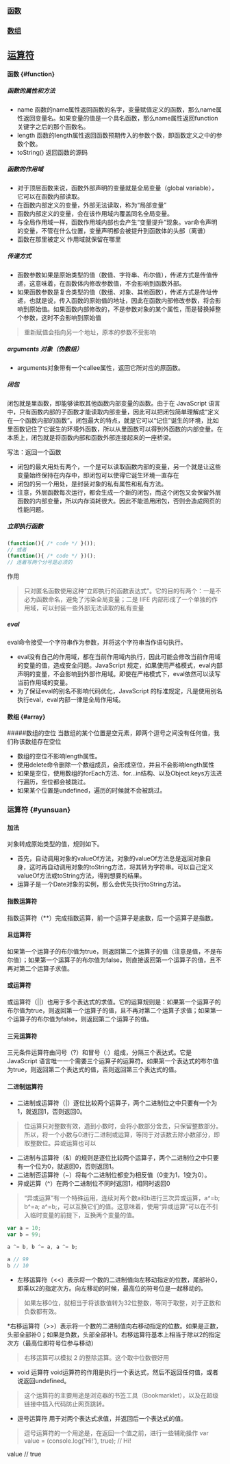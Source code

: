 

### [函数](#function)
### [数组](#array)
## [运算符](#yunsuan)


#### 函数 {#function}

##### 函数的属性和方法
* name
函数的name属性返回函数的名字，变量赋值定义的函数，那么name属性返回变量名。如果变量的值是一个具名函数，那么name属性返回function关键字之后的那个函数名。
* length
函数的length属性返回函数预期传入的参数个数，即函数定义之中的参数个数。
* toString()
返回函数的源码

##### 函数的作用域
* 对于顶层函数来说，函数外部声明的变量就是全局变量（global variable），它可以在函数内部读取。
* 在函数内部定义的变量，外部无法读取，称为“局部变量”
* 函数内部定义的变量，会在该作用域内覆盖同名全局变量。
* 与全局作用域一样，函数作用域内部也会产生“变量提升”现象。var命令声明的变量，不管在什么位置，变量声明都会被提升到函数体的头部（离谱）
* 函数在那里被定义 作用域就保留在哪里 

##### 传递方式
* 函数参数如果是原始类型的值（数值、字符串、布尔值），传递方式是传值传递，这意味着，在函数体内修改参数值，不会影响到函数外部。
* 如果函数参数是复合类型的值（数组、对象、其他函数），传递方式是传址传递，也就是说，传入函数的原始值的地址，因此在函数内部修改参数，将会影响到原始值。如果函数内部修改的，不是参数对象的某个属性，而是替换掉整个参数，这时不会影响到原始值
> 重新赋值会指向另一个地址，原本的参数不受影响

#####  arguments 对象（伪数组）
* arguments对象带有一个callee属性，返回它所对应的原函数。

##### 闭包
闭包就是里函数，即能够读取其他函数内部变量的函数。由于在 JavaScript 语言中，只有函数内部的子函数才能读取内部变量，因此可以把闭包简单理解成“定义在一个函数内部的函数”。闭包最大的特点，就是它可以“记住”诞生的环境，比如里函数记住了它诞生的环境外函数，所以从里函数可以得到外函数的内部变量。在本质上，闭包就是将函数内部和函数外部连接起来的一座桥梁。

写法：返回一个函数

* 闭包的最大用处有两个，一个是可以读取函数内部的变量，另一个就是让这些变量始终保持在内存中，即闭包可以使得它诞生环境一直存在
* 闭包的另一个用处，是封装对象的私有属性和私有方法。
* 注意，外层函数每次运行，都会生成一个新的闭包，而这个闭包又会保留外层函数的内部变量，所以内存消耗很大。因此不能滥用闭包，否则会造成网页的性能问题。

##### 立即执行函数
```javascript
(function(){ /* code */ }());
// 或者
(function(){ /* code */ })();
// 连着写两个分号是必须的
```
作用
>只对匿名函数使用这种“立即执行的函数表达式”。它的目的有两个：一是不必为函数命名，避免了污染全局变量；二是 IIFE 内部形成了一个单独的作用域，可以封装一些外部无法读取的私有变量

##### eval
eval命令接受一个字符串作为参数，并将这个字符串当作语句执行。
* eval没有自己的作用域，都在当前作用域内执行，因此可能会修改当前作用域的变量的值，造成安全问题。JavaScript 规定，如果使用严格模式，eval内部声明的变量，不会影响到外部作用域。即使在严格模式下，eval依然可以读写当前作用域的变量。
* 为了保证eval的别名不影响代码优化，JavaScript 的标准规定，凡是使用别名执行eval，eval内部一律是全局作用域。
#### 数组 {#array}

#####数组的空位
当数组的某个位置是空元素，即两个逗号之间没有任何值，我们称该数组存在空位
* 数组的空位不影响length属性。
* 使用delete命令删除一个数组成员，会形成空位，并且不会影响length属性
* 如果是空位，使用数组的forEach方法、for...in结构、以及Object.keys方法进行遍历，空位都会被跳过。
* 如果某个位置是undefined，遍历的时候就不会被跳过。
### 运算符 {#yunsuan}

#### 加法
对象转成原始类型的值，规则如下。
* 首先，自动调用对象的valueOf方法，对象的valueOf方法总是返回对象自身，这时再自动调用对象的toString方法，将其转为字符串。可以自己定义valueOf方法或toString方法，得到想要的结果。
* 运算子是一个Date对象的实例，那么会优先执行toString方法。

#### 指数运算符
指数运算符（**）完成指数运算，前一个运算子是底数，后一个运算子是指数。

#### 且运算符
如果第一个运算子的布尔值为true，则返回第二个运算子的值（注意是值，不是布尔值）；如果第一个运算子的布尔值为false，则直接返回第一个运算子的值，且不再对第二个运算子求值。

#### 或运算符
或运算符（||）也用于多个表达式的求值。它的运算规则是：如果第一个运算子的布尔值为true，则返回第一个运算子的值，且不再对第二个运算子求值；如果第一个运算子的布尔值为false，则返回第二个运算子的值。

#### 三元运算符
三元条件运算符由问号（?）和冒号（:）组成，分隔三个表达式。它是 JavaScript 语言唯一一个需要三个运算子的运算符。如果第一个表达式的布尔值为true，则返回第二个表达式的值，否则返回第三个表达式的值。

#### 二进制运算符
* 二进制或运算符（|）逐位比较两个运算子，两个二进制位之中只要有一个为1，就返回1，否则返回0。
>位运算只对整数有效，遇到小数时，会将小数部分舍去，只保留整数部分。所以，将一个小数与0进行二进制或运算，等同于对该数去除小数部分，即取整数位。异或运算也可以
* 二进制与运算符（&）的规则是逐位比较两个运算子，两个二进制位之中只要有一个位为0，就返回0，否则返回1。
* 二进制否运算符（~）将每个二进制位都变为相反值（0变为1，1变为0）。
* 异或运算（^）在两个二进制位不同时返回1，相同时返回0
>“异或运算”有一个特殊运用，连续对两个数a和b进行三次异或运算，a^=b; b^=a; a^=b;，可以互换它们的值。这意味着，使用“异或运算”可以在不引入临时变量的前提下，互换两个变量的值。

```javascript
var a = 10;
var b = 99;

a ^= b, b ^= a, a ^= b;

a // 99
b // 10
```
* 左移运算符（<<）表示将一个数的二进制值向左移动指定的位数，尾部补0，即乘以2的指定次方。向左移动的时候，最高位的符号位是一起移动的。
>如果左移0位，就相当于将该数值转为32位整数，等同于取整，对于正数和负数都有效。

*右移运算符（>>）表示将一个数的二进制值向右移动指定的位数。如果是正数，头部全部补0；如果是负数，头部全部补1。右移运算符基本上相当于除以2的指定次方（最高位即符号位参与移动）
>右移运算可以模拟 2 的整除运算。这个取中位数很好用

* void 运算符
void运算符的作用是执行一个表达式，然后不返回任何值，或者说返回undefined。
>这个运算符的主要用途是浏览器的书签工具（Bookmarklet），以及在超级链接中插入代码防止网页跳转。

* 逗号运算符
用于对两个表达式求值，并返回后一个表达式的值。
>逗号运算符的一个用途是，在返回一个值之前，进行一些辅助操作
var value = (console.log('Hi!'), true);
// Hi!

value // true